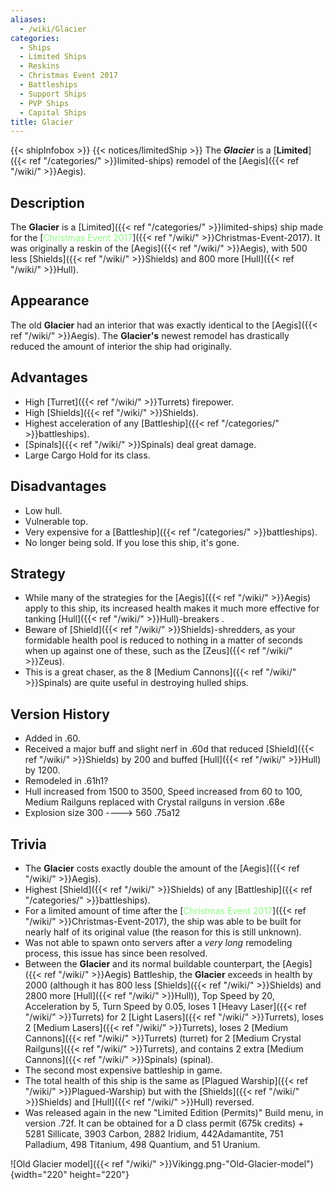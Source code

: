 ```yaml
---
aliases:
  - /wiki/Glacier
categories:
  - Ships
  - Limited Ships
  - Reskins
  - Christmas Event 2017
  - Battleships
  - Support Ships
  - PVP Ships
  - Capital Ships
title: Glacier
---
```


{{< shipInfobox >}} {{< notices/limitedShip >}} The **_Glacier_** is a [**Limited**]({{< ref "/categories/" >}}limited-ships) remodel of the [Aegis]({{< ref "/wiki/" >}}Aegis).

## Description

The **Glacier** is a [Limited]({{< ref "/categories/" >}}limited-ships) ship made for the [<span style="color:#8dfc80">Christmas Event 2017</span>]({{< ref "/wiki/" >}}Christmas-Event-2017). It was originally a reskin of the [Aegis]({{< ref "/wiki/" >}}Aegis), with 500 less [Shields]({{< ref "/wiki/" >}}Shields) and 800 more [Hull]({{< ref "/wiki/" >}}Hull).

## Appearance

The old **Glacier** had an interior that was exactly identical to the [Aegis]({{< ref "/wiki/" >}}Aegis). The **Glacier's** newest remodel has drastically reduced the amount of interior the ship had originally.

## Advantages

- High [Turret]({{< ref "/wiki/" >}}Turrets) firepower.
- High [Shields]({{< ref "/wiki/" >}}Shields).
- Highest acceleration of any [Battleship]({{< ref "/categories/" >}}battleships).
- [Spinals]({{< ref "/wiki/" >}}Spinals) deal great damage.
- Large Cargo Hold for its class.

## Disadvantages

- Low hull.
- Vulnerable top.
- Very expensive for a [Battleship]({{< ref "/categories/" >}}battleships).
- No longer being sold. If you lose this ship, it's gone.

## Strategy

- While many of the strategies for the [Aegis]({{< ref "/wiki/" >}}Aegis) apply to this ship, its increased health makes it much more effective for tanking [Hull]({{< ref "/wiki/" >}}Hull)-breakers .
- Beware of [Shield]({{< ref "/wiki/" >}}Shields)-shredders, as your formidable health pool is reduced to nothing in a matter of seconds when up against one of these, such as the [Zeus]({{< ref "/wiki/" >}}Zeus).
- This is a great chaser, as the 8 [Medium Cannons]({{< ref "/wiki/" >}}Spinals) are quite useful in destroying hulled ships.

## Version History

- Added in .60.
- Received a major buff and slight nerf in .60d that reduced [Shield]({{< ref "/wiki/" >}}Shields) by 200 and buffed [Hull]({{< ref "/wiki/" >}}Hull) by 1200.
- Remodeled in .61h1?
- Hull increased from 1500 to 3500, Speed increased from 60 to 100, Medium Railguns replaced with Crystal railguns in version .68e
- Explosion size 300 ----> 560 .75a12

## Trivia

- The **Glacier** costs exactly double the amount of the [Aegis]({{< ref "/wiki/" >}}Aegis).
- Highest [Shield]({{< ref "/wiki/" >}}Shields) of any [Battleship]({{< ref "/categories/" >}}battleships).
- For a limited amount of time after the [<span style="color:#8dfc80">Christmas Event 2017</span>]({{< ref "/wiki/" >}}Christmas-Event-2017), the ship was able to be built for nearly half of its original value (the reason for this is still unknown).
- Was not able to spawn onto servers after a _very long_ remodeling process, this issue has since been resolved.
- Between the **Glacier** and its normal buildable counterpart, the [Aegis]({{< ref "/wiki/" >}}Aegis) Battleship, the **Glacier** exceeds in health by 2000 (although it has 800 less [Shields]({{< ref "/wiki/" >}}Shields) and 2800 more [Hull]({{< ref "/wiki/" >}}Hull)), Top Speed by 20, Acceleration by 5, Turn Speed by 0.05, loses 1 [Heavy Laser]({{< ref "/wiki/" >}}Turrets) for 2 [Light Lasers]({{< ref "/wiki/" >}}Turrets), loses 2 [Medium Lasers]({{< ref "/wiki/" >}}Turrets), loses 2 [Medium Cannons]({{< ref "/wiki/" >}}Turrets) (turret) for 2 [Medium Crystal Railguns]({{< ref "/wiki/" >}}Turrets), and contains 2 extra [Medium Cannons]({{< ref "/wiki/" >}}Spinals) (spinal).
- The second most expensive battleship in game.
- The total health of this ship is the same as [Plagued Warship]({{< ref "/wiki/" >}}Plagued-Warship) but with the [Shields]({{< ref "/wiki/" >}}Shields) and [Hull]({{< ref "/wiki/" >}}Hull) reversed.
- Was released again in the new "Limited Edition (Permits)" Build menu, in version .72f. It can be obtained for a D class permit (675k credits) + 5281 Sillicate, 3903 Carbon, 2882 Iridium, 442Adamantite, 751 Palladium, 498 Titanium, 498 Quantium, and 51 Uranium.

![Old Glacier model]({{< ref "/wiki/" >}}Vikingg.png-"Old-Glacier-model"){width="220" height="220"}
